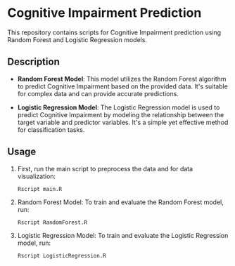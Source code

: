 # Cognitive Impairment Prediction

This repository contains scripts for Cognitive Impairment prediction using Random Forest and Logistic Regression models.

## Description

- **Random Forest Model**: This model utilizes the Random Forest algorithm to predict Cognitive Impairment based on the provided data. It's suitable for complex data and can provide accurate predictions.

- **Logistic Regression Model**: The Logistic Regression model is used to predict Cognitive Impairment by modeling the relationship between the target variable and predictor variables. It's a simple yet effective method for classification tasks.

## Usage

1. First, run the main script to preprocess the data and for data visualization:
   ```shell
   Rscript main.R

2. Random Forest Model: To train and evaluate the Random Forest model, run:
   ```shell
   Rscript RandomForest.R

3. Logistic Regression Model: To train and evaluate the Logistic Regression model, run:
   ```shell
   Rscript LogisticRegression.R
